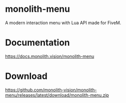 # monolith-menu
A modern interaction menu with Lua API made for FiveM.

# Documentation
https://docs.monolith.vision/monolith-menu

# Download
https://github.com/monolith-vision/monolith-menu/releases/latest/download/monolith-menu.zip
